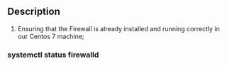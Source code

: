 
## Description

1. Ensuring that the Firewall is already installed and running correctly in our Centos 7 machine;

### systemctl status firewalld
